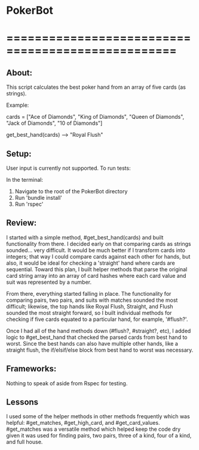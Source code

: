 # PokerBot
# ==================================================

About:
-----------------------------------------------------------------------
This script calculates the best poker hand from an array of five cards (as strings).

Example:

cards =
  ["Ace of Diamonds",
   "King of Diamonds",
   "Queen of Diamonds",
   "Jack of Diamonds",
   "10 of Diamonds"]

get_best_hand(cards) --> "Royal Flush"


Setup:
-----------------------------------------------------------------------
User input is currently not supported. To run tests:

In the terminal:
1. Navigate to the root of the PokerBot directory
2. Run 'bundle install'
3. Run 'rspec'


Review:
-----------------------------------------------------------------------
I started with a simple method, #get_best_hand(cards) and built functionality from there. I decided early on that comparing cards as strings sounded... very difficult. It would be much better if I transform cards into integers; that way I could compare cards against each other for hands, but also, it would be ideal for checking a 'straight' hand where cards are sequential. Toward this plan, I built helper methods that parse the original card string array into an array of card hashes where each card value and suit was represented by a number.

From there, everything started falling in place. The functionality for comparing pairs, two pairs, and suits with matches sounded the most difficult; likewise, the top hands like Royal Flush, Straight, and Flush sounded the most straight forward, so I built individual methods for checking if five cards equated to a particular hand, for example, '#flush?'.

Once I had all of the hand methods down (#flush?, #straight?, etc), I added logic to #get_best_hand that checked the parsed cards from best hand to worst. Since the best hands can also have multiple other hands, like a straight flush, the if/elsif/else block from best hand to worst was necessary.

Frameworks:
-----------------------------------------------------------------------
Nothing to speak of aside from Rspec for testing.

Lessons
-----------------------------------------------------------------------
I used some of the helper methods in other methods frequently which was helpful: #get_matches, #get_high_card, and #get_card_values. #get_matches was a versatile method which helped keep the code dry given it was used for finding pairs, two pairs, three of a kind, four of a kind, and full house.
